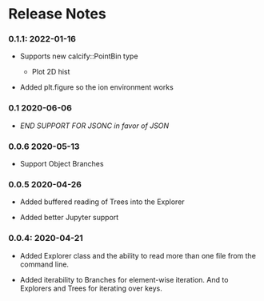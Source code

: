 # Release Notes

### 0.1.1: 2022-01-16

* Supports new calcify::PointBin type
    * Plot 2D hist


* Added plt.figure so the ion environment works

### 0.1 2020-06-06

* *END SUPPORT FOR JSONC in favor of JSON*

### 0.0.6 2020-05-13

* Support Object Branches

### 0.0.5 2020-04-26

* Added buffered reading of Trees into the Explorer

* Added better Jupyter support

### 0.0.4: 2020-04-21

* Added Explorer class and the ability to read more than one file from the command line.

* Added iterability to Branches for element-wise iteration. And to Explorers and Trees for iterating over keys.